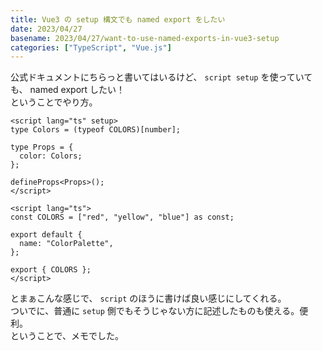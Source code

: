 ```yaml
---
title: Vue3 の setup 構文でも named export をしたい
date: 2023/04/27
basename: 2023/04/27/want-to-use-named-exports-in-vue3-setup
categories: ["TypeScript", "Vue.js"]
---
```


公式ドキュメントにちらっと書いてはいるけど、 `script setup` を使っていても、 named export したい！  
ということでやり方。

```vue
<script lang="ts" setup>
type Colors = (typeof COLORS)[number];

type Props = {
  color: Colors;
};

defineProps<Props>();
</script>

<script lang="ts">
const COLORS = ["red", "yellow", "blue"] as const;

export default {
  name: "ColorPalette",
};

export { COLORS };
</script>
```

とまぁこんな感じで、 `script` のほうに書けば良い感じにしてくれる。  
ついでに、普通に `setup` 側でもそうじゃない方に記述したものも使える。便利。  
ということで、メモでした。
